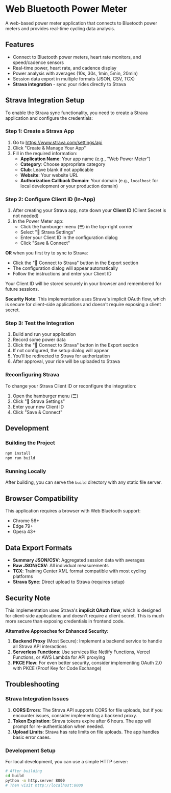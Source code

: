# Web Bluetooth Power Meter

A web-based power meter application that connects to Bluetooth power meters and provides real-time cycling data analysis.

## Features

- Connect to Bluetooth power meters, heart rate monitors, and speed/cadence sensors
- Real-time power, heart rate, and cadence display
- Power analysis with averages (10s, 30s, 1min, 5min, 20min)
- Session data export in multiple formats (JSON, CSV, TCX)
- **Strava integration** - sync your rides directly to Strava

## Strava Integration Setup

To enable the Strava sync functionality, you need to create a Strava application and configure the credentials:

### Step 1: Create a Strava App

1. Go to https://www.strava.com/settings/api
2. Click "Create & Manage Your App"
3. Fill in the required information:
   - **Application Name**: Your app name (e.g., "Web Power Meter")
   - **Category**: Choose appropriate category
   - **Club**: Leave blank if not applicable
   - **Website**: Your website URL
   - **Authorization Callback Domain**: Your domain (e.g., `localhost` for local development or your production domain)

### Step 2: Configure Client ID (In-App)

1. After creating your Strava app, note down your **Client ID** (Client Secret is not needed)
2. In the Power Meter app:
   - Click the hamburger menu (☰) in the top-right corner
   - Select "🚴 Strava Settings"
   - Enter your Client ID in the configuration dialog
   - Click "Save & Connect"

**OR** when you first try to sync to Strava:
- Click the "🚴 Connect to Strava" button in the Export section
- The configuration dialog will appear automatically
- Follow the instructions and enter your Client ID

Your Client ID will be stored securely in your browser and remembered for future sessions.

**Security Note**: This implementation uses Strava's implicit OAuth flow, which is secure for client-side applications and doesn't require exposing a client secret.

### Step 3: Test the Integration

1. Build and run your application
2. Record some power data
3. Click the "🚴 Connect to Strava" button in the Export section
4. If not configured, the setup dialog will appear
5. You'll be redirected to Strava for authorization
6. After approval, your ride will be uploaded to Strava

### Reconfiguring Strava

To change your Strava Client ID or reconfigure the integration:
1. Open the hamburger menu (☰)
2. Click "🚴 Strava Settings"
3. Enter your new Client ID
4. Click "Save & Connect"

## Development

### Building the Project

```bash
npm install
npm run build
```

### Running Locally

After building, you can serve the `build` directory with any static file server.

## Browser Compatibility

This application requires a browser with Web Bluetooth support:
- Chrome 56+
- Edge 79+
- Opera 43+

## Data Export Formats

- **Summary JSON/CSV**: Aggregated session data with averages
- **Raw JSON/CSV**: All individual measurements
- **TCX**: Training Center XML format compatible with most cycling platforms
- **Strava Sync**: Direct upload to Strava (requires setup)

## Security Note

This implementation uses Strava's **implicit OAuth flow**, which is designed for client-side applications and doesn't require a client secret. This is much more secure than exposing credentials in frontend code.

**Alternative Approaches for Enhanced Security:**

1. **Backend Proxy** (Most Secure): Implement a backend service to handle all Strava API interactions
2. **Serverless Functions**: Use services like Netlify Functions, Vercel Functions, or AWS Lambda for API proxying
3. **PKCE Flow**: For even better security, consider implementing OAuth 2.0 with PKCE (Proof Key for Code Exchange)

## Troubleshooting

### Strava Integration Issues

1. **CORS Errors**: The Strava API supports CORS for file uploads, but if you encounter issues, consider implementing a backend proxy.
2. **Token Expiration**: Strava tokens expire after 6 hours. The app will prompt for re-authentication when needed.
3. **Upload Limits**: Strava has rate limits on file uploads. The app handles basic error cases.

### Development Setup

For local development, you can use a simple HTTP server:

```bash
# After building
cd build
python -m http.server 8000
# Then visit http://localhost:8000
```
